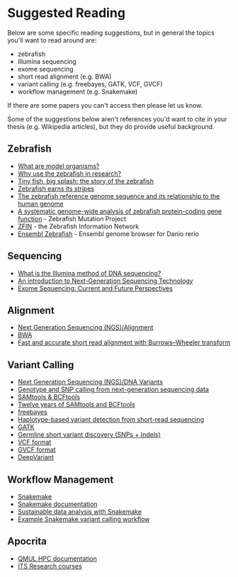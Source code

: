 # Suggested Reading

Below are some specific reading suggestions, but in general the topics you'll want to read around are:

- zebrafish
- Illumina sequencing
- exome sequencing
- short read alignment (e.g. BWA)
- variant calling (e.g. freebayes, GATK, VCF, GVCF)
- workflow management (e.g. Snakemake)

If there are some papers you can't access then please let us know.

Some of the suggestions below aren't references you'd want to cite in your thesis (e.g. Wikipedia articles), but they do provide useful background.

## Zebrafish

- [What are model organisms?](https://www.yourgenome.org/facts/what-are-model-organisms)
- [Why use the zebrafish in research?](https://www.yourgenome.org/facts/why-use-the-zebrafish-in-research)
- [Tiny fish, big splash: the story of the zebrafish](https://www.yourgenome.org/stories/tiny-fish-big-splash-the-story-of-the-zebrafish)
- [Zebrafish earns its stripes](https://www.nature.com/articles/nature12094)
- [The zebrafish reference genome sequence and its relationship to the human genome](https://www.nature.com/articles/nature12111)
- [A systematic genome-wide analysis of zebrafish protein-coding gene function](https://www.nature.com/articles/nature11992) - Zebrafish Mutation Project
- [ZFIN](http://zfin.org/) - the Zebrafish Information Network
- [Ensembl Zebrafish](https://www.ensembl.org/Danio_rerio/) - Ensembl genome browser for Danio rerio

## Sequencing

- [What is the Illumina method of DNA sequencing?](https://www.yourgenome.org/facts/what-is-the-illumina-method-of-dna-sequencing)
- [An introduction to Next-Generation Sequencing Technology](https://emea.illumina.com/content/dam/illumina-marketing/documents/products/illumina_sequencing_introduction.pdf)
- [Exome Sequencing: Current and Future Perspectives](https://academic.oup.com/g3journal/article/5/8/1543/6025359)

## Alignment

- [Next Generation Sequencing (NGS)/Alignment](https://en.wikibooks.org/wiki/Next_Generation_Sequencing_(NGS)/Alignment)
- [BWA](https://github.com/lh3/bwa)
- [Fast and accurate short read alignment with Burrows–Wheeler transform](https://academic.oup.com/bioinformatics/article/25/14/1754/225615)

## Variant Calling

- [Next Generation Sequencing (NGS)/DNA Variants](https://en.wikibooks.org/wiki/Next_Generation_Sequencing_(NGS)/DNA_Variants)
- [Genotype and SNP calling from next-generation sequencing data](https://www.nature.com/articles/nrg2986)
- [SAMtools & BCFtools](https://www.htslib.org/)
- [Twelve years of SAMtools and BCFtools](https://academic.oup.com/gigascience/article/10/2/giab008/6137722)
- [freebayes](https://github.com/freebayes/freebayes)
- [Haplotype-based variant detection from short-read sequencing](https://arxiv.org/abs/1207.3907)
- [GATK](https://gatk.broadinstitute.org/)
- [Germline short variant discovery (SNPs + Indels)](https://gatk.broadinstitute.org/hc/en-us/articles/360035535932-Germline-short-variant-discovery-SNPs-Indels-)
- [VCF format](https://en.wikipedia.org/wiki/Variant_Call_Format)
- [GVCF format](https://gatk.broadinstitute.org/hc/en-us/articles/360035531812-GVCF-Genomic-Variant-Call-Format)
- [DeepVariant](https://github.com/google/deepvariant)

## Workflow Management

- [Snakemake](https://snakemake.github.io/)
- [Snakemake documentation](https://snakemake.readthedocs.io/en/stable/)
- [Sustainable data analysis with Snakemake](https://f1000research.com/articles/10-33/v2)
- [Example Snakemake variant calling workflow](https://github.com/snakemake-workflows/dna-seq-gatk-variant-calling)

## Apocrita

- [QMUL HPC documentation](https://docs.hpc.qmul.ac.uk/)
- [ITS Research courses](https://learn.hpc.qmul.ac.uk/)
